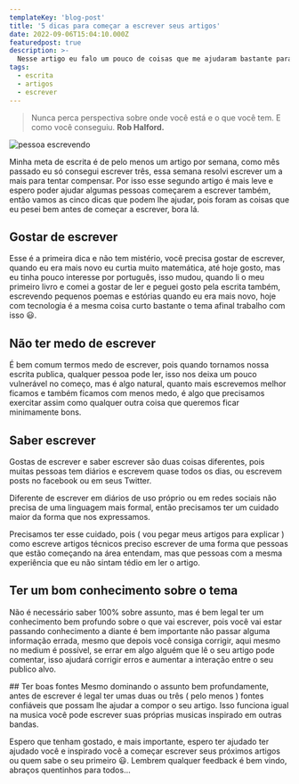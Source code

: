 ```yaml
---
templateKey: 'blog-post'
title: '5 dicas para começar a escrever seus artigos'
date: 2022-09-06T15:04:10.000Z
featuredpost: true
description: >-
  Nesse artigo eu falo um pouco de coisas que me ajudaram bastante para começar a escrever meus primeiros artigos.
tags:
  - escrita
  - artigos
  - escrever
---
```


>Nunca perca perspectiva sobre onde você está e o que você tem. E como você conseguiu. **Rob Halford.**

![pessoa escrevendo](https://miro.medium.com/max/1400/1*OQ2QXLD0wYBZxvFLLstg5Q.jpeg)

Minha meta de escrita é de pelo menos um artigo por semana, como mês passado eu só consegui escrever três, essa semana resolvi escrever um a mais para tentar compensar. Por isso esse segundo artigo é mais leve e espero poder ajudar algumas pessoas começarem a escrever também, então vamos as cinco dicas que podem lhe ajudar, pois foram as coisas que eu pesei bem antes de começar a escrever, bora lá.

## Gostar de escrever
Esse é a primeira dica e não tem mistério, você precisa gostar de escrever, quando eu era mais novo eu curtia muito matemática, até hoje gosto, mas eu tinha pouco interesse por português, isso mudou, quando li o meu primeiro livro e comei a gostar de ler e peguei gosto pela escrita também, escrevendo pequenos poemas e estórias quando eu era mais novo, hoje com tecnologia é a mesma coisa curto bastante o tema afinal trabalho com isso 😃.

## Não ter medo de escrever
É bem comum termos medo de escrever, pois quando tornamos nossa escrita publica, qualquer pessoa pode ler, isso nos deixa um pouco vulnerável no começo, mas é algo natural, quanto mais escrevemos melhor ficamos e também ficamos com menos medo, é algo que precisamos exercitar assim como qualquer outra coisa que queremos ficar minimamente bons.

## Saber escrever
Gostas de escrever e saber escrever são duas coisas diferentes, pois muitas pessoas tem diários e escrevem quase todos os dias, ou escrevem posts no facebook ou em seus Twitter.

Diferente de escrever em diários de uso próprio ou em redes sociais não precisa de uma linguagem mais formal, então precisamos ter um cuidado maior da forma que nos expressamos.

Precisamos ter esse cuidado, pois ( vou pegar meus artigos para explicar ) como escreve artigos técnicos preciso escrever de uma forma que pessoas que estão começando na área entendam, mas que pessoas com a mesma experiência que eu não sintam tédio em ler o artigo.

## Ter um bom conhecimento sobre o tema
Não é necessário saber 100% sobre assunto, mas é bem legal ter um conhecimento bem profundo sobre o que vai escrever, pois você vai estar passando conhecimento a diante é bem importante não passar alguma informação errada, mesmo que depois você consiga corrigir, aqui mesmo no medium é possível, se errar em algo alguém que lê o seu artigo pode comentar, isso ajudará corrigir erros e aumentar a interação entre o seu publico alvo.

#﻿# Ter boas fontes
Mesmo dominando o assunto bem profundamente, antes de escrever é legal ter umas duas ou três ( pelo menos ) fontes confiáveis que possam lhe ajudar a compor o seu artigo. Isso funciona igual na musica você pode escrever suas próprias musicas inspirado em outras bandas.

Espero que tenham gostado, e mais importante, espero ter ajudado ter ajudado você e inspirado você a começar escrever seus próximos artigos ou quem sabe o seu primeiro 😃. Lembrem qualquer feedback é bem vindo, abraços quentinhos para todos…

